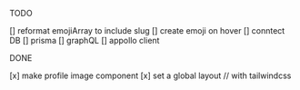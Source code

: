 TODO

[] reformat emojiArray to include slug
[] create emoji on hover
[] conntect DB
[] prisma
[] graphQL
[] appollo client

DONE

[x] make profile image component
[x] set a global layout // with tailwindcss
